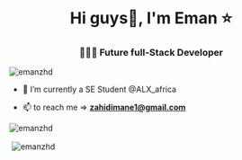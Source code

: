 
<h1 align="center">Hi guys👋, I'm Eman ⭐</h1>
<h3 align="center"> 👩🏻‍💻 Future full-Stack Developer </h3>

<p align="left"> <img src="https://komarev.com/ghpvc/?username=emanzhd&label=Profile%20views&color=0e75b6&style=flat" alt="emanzhd" /> </p>

- 🌱 I’m currently a SE Student @ALX_africa

- 📫 to reach me => **zahidimane1@gmail.com**

<p><img align="bottom" src="https://github-readme-stats.vercel.app/api/top-langs?username=emanzhd&show_icons=true&locale=en&layout=compact" alt="emanzhd" /></p>


<p>&nbsp;<img align="center" src="https://github-readme-stats.vercel.app/api?username=emanzhd&show_icons=true&locale=en" alt="emanzhd" /></p>
